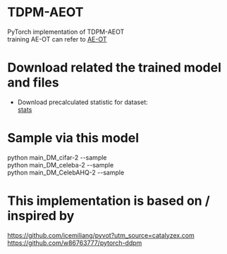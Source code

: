 # TDPM-AEOT
PyTorch implementation of TDPM-AEOT   
training AE-OT can refer to [AE-OT](https://github.com/icemiliang/pyvot?utm_source=catalyzex.com  )

# Download related the trained model and files


* Download precalculated statistic for dataset:  
[stats](https://drive.google.com/drive/folders/1_6dj0O20vXyW4rAAL97D-41rbfMy_BDd)

# Sample via this model
python main_DM_cifar-2    --sample  
python main_DM_celeba-2    --sample  
python main_DM_CelebAHQ-2    --sample

# This implementation is based on / inspired by
https://github.com/icemiliang/pyvot?utm_source=catalyzex.com  
https://github.com/w86763777/pytorch-ddpm
